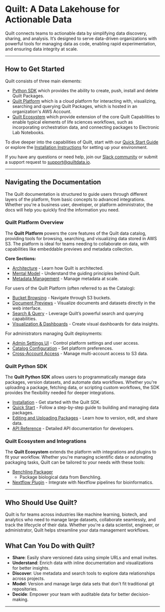 # Quilt: A Data Lakehouse for Actionable Data

Quilt connects teams to actionable data by simplifying data discovery, sharing,
and analysis. It’s designed to serve data-driven organizations with powerful
tools for managing data as code, enabling rapid experimentation, and ensuring
data integrity at scale.

---

## How to Get Started

Quilt consists of three main elements:

- [Python SDK](#quilt-python-sdk) which provides the ability to create, push,
  install and delete Quilt Packages.
- [Quilt Platform](#quilt-platform-overview) which is a cloud platform for
  interacting with, visualizing, searching and querying Quilt Packages, which is
  hosted in an organization's AWS Account.
- [Quilt Ecosystem](#quilt-ecosystem-and-integrations) which provide extension
  of the core Quilt Capabilities to enable typical elements of life sciences
  workflows, such as incorporating orchestration data, and connecting packages
  to Electronic Lab Notebooks.

To dive deeper into the capabilities of Quilt, start with our [Quick Start
Guide](Quickstart.md) or explore the [Installation
Instructions](Installation.md) for setting up your environment.

If you have any questions or need help, join our [Slack
community](https://slack.quiltdata.com/) or submit a support request to
<support@quiltdata.io>.

---

## Navigating the Documentation

The Quilt documentation is structured to guide users through different layers of
the platform, from basic concepts to advanced integrations. Whether you're a
business user, developer, or platform administrator, the docs will help you
quickly find the information you need.

### Quilt Platform Overview

The **Quilt Platform** powers the core features of the Quilt data catalog,
providing tools for browsing, searching, and visualizing data stored in AWS S3.
The platform is ideal for teams needing to collaborate on data, with
capabilities like embeddable previews and metadata collection.

**Core Sections:**

- [Architecture](Architecture.md) - Learn how Quilt is architected.
- [Mental Model](MentalModel.md) - Understand the guiding principles behind Quilt.
- [Metadata Management](Catalog/Metadata.md) - Manage metadata at scale.

For users of the Quilt Platform (often referred to as the Catalog):

- [Bucket Browsing](Catalog/FileBrowser.md) - Navigate through S3 buckets.
- [Document Previews](Catalog/Preview.md) - Visualize documents and datasets
  directly in the web interface.
- [Search & Query](Catalog/SearchQuery.md) - Leverage Quilt’s powerful search
  and querying capabilities.
- [Visualization & Dashboards](Catalog/VisualizationDashboards.md) - Create
  visual dashboards for data insights.

For administrators managing Quilt deployments:

- [Admin Settings UI](Catalog/Admin.md) - Control platform settings and user access.
- [Catalog Configuration](Catalog/Preferences.md) - Set platform preferences.
- [Cross-Account Access](CrossAccount.md) - Manage multi-account access to S3 data.

### Quilt Python SDK

The **Quilt Python SDK** allows users to programmatically manage data packages,
version datasets, and automate data workflows. Whether you're uploading a
package, fetching data, or scripting custom workflows, the SDK provides the
flexibility needed for deeper integrations.

- [Installation](Installation.md) - Get started with the Quilt SDK.
- [Quick Start](Quickstart.md) - Follow a step-by-step guide to building and
  managing data packages.
- [Editing and Uploading Packages](walkthrough/editing-a-package.md) - Learn how
  to version, edit, and share data.
- [API Reference](api-reference/api.md) - Detailed API documentation for developers.

### Quilt Ecosystem and Integrations

The **Quilt Ecosystem** extends the platform with integrations and plugins to
fit your workflow. Whether you're managing scientific data or automating
packaging tasks, Quilt can be tailored to your needs with these tools:

- [Benchling
  Packager](examples/benchling.md)
  - Package biological data from Benchling.
- [Nextflow Plugin](examples/nextflow.md) - Integrate with Nextflow pipelines
  for bioinformatics.

---

## Who Should Use Quilt?

Quilt is for teams across industries like machine learning, biotech, and
analytics who need to manage large datasets, collaborate seamlessly, and track
the lifecycle of their data. Whether you're a data scientist, engineer, or
administrator, Quilt helps streamline your data management workflows.

## What Can You Do with Quilt?

- **Share**: Easily share versioned data using simple URLs and email invites.
- **Understand**: Enrich data with inline documentation and visualizations for
  better insights.
- **Discover**: Use metadata and search tools to explore data relationships
  across projects.
- **Model**: Version and manage large data sets that don't fit traditional git repositories.
- **Decide**: Empower your team with auditable data for better decision-making.

---
